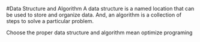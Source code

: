 #Data Structure and Algorithm
A data structure is a named location that can be used to store and organize data. And, an algorithm is a collection of steps to solve a particular problem.

Choose the proper data structure and algorithm mean optimize programing
